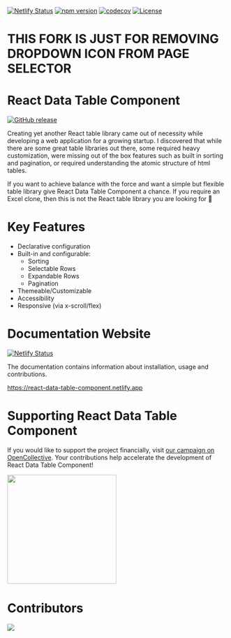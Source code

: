 [![Netlify Status](https://api.netlify.com/api/v1/badges/26e0d16d-a986-46b1-9097-1a76c10d7cad/deploy-status)](https://app.netlify.com/sites/react-data-table-component/deploys) [![npm version](https://badge.fury.io/js/react-data-table-component.svg)](https://badge.fury.io/js/react-data-table-component) [![codecov](https://codecov.io/gh/jbetancur/react-data-table-component/branch/master/graph/badge.svg)](https://codecov.io/gh/jbetancur/react-data-table-component) [![License](https://img.shields.io/badge/License-Apache%202.0-blue.svg)](https://opensource.org/licenses/Apache-2.0)

# THIS FORK IS JUST FOR REMOVING DROPDOWN ICON FROM PAGE SELECTOR

# React Data Table Component

[![GitHub release](https://img.shields.io/github/release/jbetancur/react-data-table-component.svg)](https://GitHub.com/jbetancur/react-data-table-component/releases/)

Creating yet another React table library came out of necessity while developing a web application for a growing startup. I discovered that while there are some great table libraries out there, some required heavy customization, were missing out of the box features such as built in sorting and pagination, or required understanding the atomic structure of html tables.

If you want to achieve balance with the force and want a simple but flexible table library give React Data Table Component a chance. If you require an Excel clone, then this is not the React table library you are looking for 👋

# Key Features

- Declarative configuration
- Built-in and configurable:
  - Sorting
  - Selectable Rows
  - Expandable Rows
  - Pagination
- Themeable/Customizable
- Accessibility
- Responsive (via x-scroll/flex)

# Documentation Website

[![Netlify Status](https://api.netlify.com/api/v1/badges/26e0d16d-a986-46b1-9097-1a76c10d7cad/deploy-status)](https://app.netlify.com/sites/react-data-table-component/deploys)

The documentation contains information about installation, usage and contributions.

https://react-data-table-component.netlify.app

# Supporting React Data Table Component

If you would like to support the project financially, visit
[our campaign on OpenCollective](https://opencollective.com/react-data-table-component). Your contributions help accelerate the development of React Data Table Component!

<a href="https://opencollective.com/react-data-table-component" target="_blank">
	<img src="https://opencollective.com/react-data-table-component/contribute/button@2x.png?color=blue" width="250px" />
</a>

# Contributors

<a href="https://github.com/jbetancur/react-data-table-component/graphs/contributors">
	<img src="https://opencollective.com/react-data-table-component/contributors.svg?width=890" />
</a>
